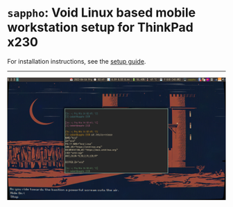 # `sappho`: Void Linux based mobile workstation setup for ThinkPad x230

For installation instructions, see the [setup guide](Setup.markdown).

---

![](/img/scr-sappho.png)
